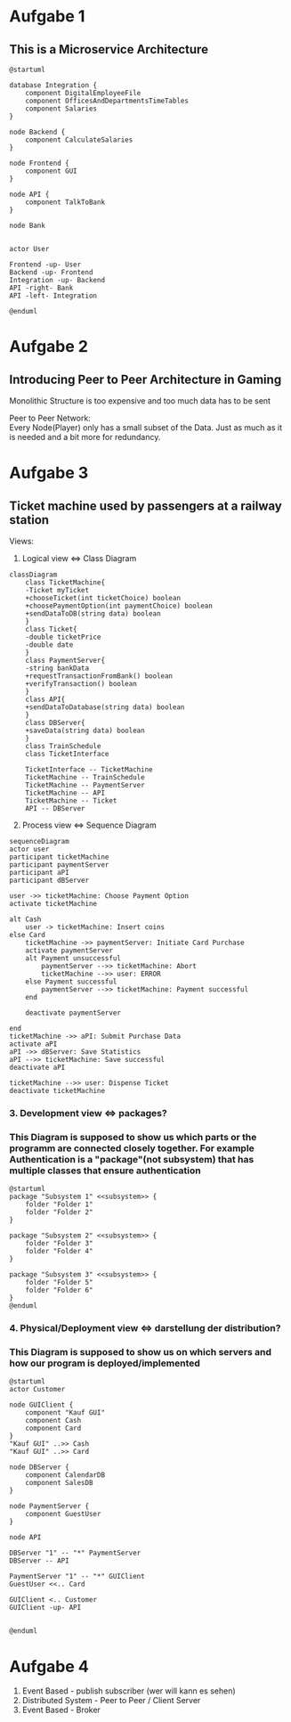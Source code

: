 # Aufgabe 1
## This is a Microservice Architecture
```plantuml
@startuml

database Integration {
    component DigitalEmployeeFile
    component OfficesAndDepartmentsTimeTables
    component Salaries
}

node Backend {
    component CalculateSalaries
}

node Frontend {
    component GUI
}

node API {
    component TalkToBank
}

node Bank


actor User

Frontend -up- User
Backend -up- Frontend
Integration -up- Backend
API -right- Bank
API -left- Integration

@enduml
```
# Aufgabe 2

## Introducing Peer to Peer Architecture in Gaming

Monolithic Structure is too expensive and too much data has to be sent

Peer to Peer Network: <br>
Every Node(Player) only has a small subset of the Data. Just as much as it is needed and a bit more for redundancy.

# Aufgabe 3
## Ticket machine used by passengers at a railway station

Views:
1. Logical view <=> Class Diagram
```mermaid
classDiagram
    class TicketMachine{
    -Ticket myTicket
    +chooseTicket(int ticketChoice) boolean
    +choosePaymentOption(int paymentChoice) boolean
    +sendDataToDB(string data) boolean
    }
    class Ticket{
    -double ticketPrice
    -double date
    }
    class PaymentServer{
    -string bankData
    +requestTransactionFromBank() boolean
    +verifyTransaction() boolean
    }
    class API{
    +sendDataToDatabase(string data) boolean
    }
    class DBServer{
    +saveData(string data) boolean
    }
    class TrainSchedule
    class TicketInterface

    TicketInterface -- TicketMachine
    TicketMachine -- TrainSchedule
    TicketMachine -- PaymentServer
    TicketMachine -- API
    TicketMachine -- Ticket
    API -- DBServer
```
2. Process view <=> Sequence Diagram
```mermaid
sequenceDiagram
actor user
participant ticketMachine
participant paymentServer
participant aPI
participant dBServer

user ->> ticketMachine: Choose Payment Option
activate ticketMachine

alt Cash
    user -> ticketMachine: Insert coins
else Card
    ticketMachine ->> paymentServer: Initiate Card Purchase
    activate paymentServer
    alt Payment unsuccessful
        paymentServer -->> ticketMachine: Abort
        ticketMachine -->> user: ERROR
    else Payment successful
        paymentServer -->> ticketMachine: Payment successful
    end
    
    deactivate paymentServer

end
ticketMachine ->> aPI: Submit Purchase Data
activate aPI
aPI ->> dBServer: Save Statistics
aPI -->> ticketMachine: Save successful
deactivate aPI

ticketMachine -->> user: Dispense Ticket
deactivate ticketMachine
```
### 3. Development view <=> packages?

### This Diagram is supposed to show us which parts or the programm are connected closely together. For example Authentication is a "package"(not subsystem) that has multiple classes that ensure authentication
```plantuml
@startuml
package "Subsystem 1" <<subsystem>> {
    folder "Folder 1"
    folder "Folder 2"
}

package "Subsystem 2" <<subsystem>> {
    folder "Folder 3"
    folder "Folder 4"
}

package "Subsystem 3" <<subsystem>> {
    folder "Folder 5"
    folder "Folder 6"
}
@enduml
```
### 4. Physical/Deployment view <=> darstellung der distribution?

### This Diagram is supposed to show us on which servers and how our program is deployed/implemented 
```plantuml
@startuml
actor Customer

node GUIClient {
    component "Kauf GUI"
    component Cash
    component Card
}
"Kauf GUI" ..>> Cash
"Kauf GUI" ..>> Card

node DBServer {
    component CalendarDB
    component SalesDB
}

node PaymentServer {
    component GuestUser
}

node API

DBServer "1" -- "*" PaymentServer
DBServer -- API

PaymentServer "1" -- "*" GUIClient
GuestUser <<.. Card

GUIClient <.. Customer
GUIClient -up- API


@enduml
```

# Aufgabe 4
1. Event Based - publish subscriber (wer will kann es sehen)
2. Distributed System - Peer to Peer / Client Server
3. Event Based - Broker